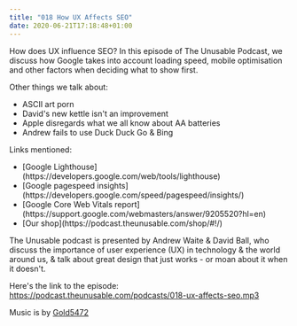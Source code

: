 ```yaml
---
title: "018 How UX Affects SEO"
date: 2020-06-21T17:18:48+01:00
---
```


How does UX influence SEO? In this episode of The Unusable Podcast, we discuss how Google takes into account loading speed, mobile optimisation and other factors when deciding what to show first.

Other things we talk about:
<ul>
<li>ASCII art porn</li>
<li>David's new kettle isn't an improvement</li>
<li>Apple disregards what we all know about AA batteries</li>
<li>Andrew fails to use Duck Duck Go & Bing</li>
</ul>

Links mentioned:
<ul>
 
<li>[Google Lighthouse](https://developers.google.com/web/tools/lighthouse)</li>
<li>[Google pagespeed insights](https://developers.google.com/speed/pagespeed/insights/)</li>
<li>[Google Core Web Vitals report](https://support.google.com/webmasters/answer/9205520?hl=en)</li>
<li>[Our shop](https://podcast.theunusable.com/shop/#!/)</li>
</ul>

The Unusable podcast is presented by Andrew Waite & David Ball, who discuss the importance of user experience (UX) in technology & the world around us, & talk about great design that just works - or moan about it when it doesn't.

Here's the link to the episode: https://podcast.theunusable.com/podcasts/018-ux-affects-seo.mp3

Music is by [Gold5472](https://gold5472.newgrounds.com/)

